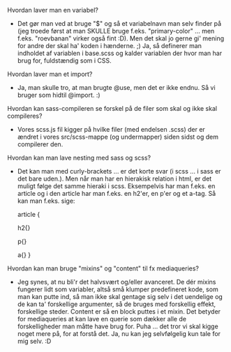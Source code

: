 Hvordan laver man en variabel? 

- Det gør man ved at bruge "$" og så et variabelnavn man selv finder på (jeg troede først at man SKULLE bruge f.eks. "primary-color" ... men f.eks. "roevbanan" virker også fint :D). Men det skal jo gerne gi' mening for andre der skal ha' koden i hænderne. ;) Ja, så definerer man indholdet af variablen i base.scss og kalder variablen der hvor man har brug for, fuldstændig som i CSS.

Hvordan laver man et import? 

- Ja, man skulle tro, at man brugte @use, men det er ikke endnu. Så vi bruger som hidtil @import. :)

Hvordan kan sass-compileren se forskel på de filer som skal og ikke skal compileres?

- Vores scss.js fil kigger på hvilke filer (med endelsen .scss) der er ændret i vores src/scss-mappe (og undermapper) siden sidst og dem compilerer den.

Hvordan kan man lave nesting med sass og scss?

- Det kan man med curly-brackets ... er det korte svar (i scss ... i sass er det bare uden.). Men når man har en hierakisk relation i html, er det muligt følge det samme hieraki i scss. Eksempelvis har man f.eks. en article og i den article har man f.eks. en h2'er, en p'er og et a-tag. Så kan man f.eks. sige:

  article {

    h2{}

    p{}

    a{}
  }


Hvordan kan man bruge "mixins" og "content" til fx mediaqueries?

- Jeg synes, at nu bli'r det halvsvært og/eller avanceret. De dér mixins fungerer lidt som variabler, altså små klumper predefineret kode, som  man kan putte ind, så man ikke skal gentage sig selv i det uendelige og de kan ta' forskellige argumenter, så de bruges med forskellig effekt, forskellige steder.  Content er så en block puttes i et mixin. Det betyder for mediaqueries at kan lave en querie som dækker alle de forskelligheder man måtte have brug for. Puha ... det tror vi skal kigge noget mere på, for at forstå det. Ja, nu kan jeg selvfølgelig kun tale for mig selv. :D
